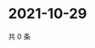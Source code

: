 # 2021-10-29

共 0 条

<!-- BEGIN WEIBO -->
<!-- 最后更新时间 Fri Oct 29 2021 09:55:10 GMT+0800 (China Standard Time) -->

<!-- END WEIBO -->

